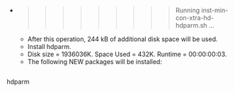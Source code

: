 * >>>>>>>>> Running inst-min-con-xtra-hd-hdparm.sh ...
  * After this operation, 244 kB of additional disk space will be used.
  * Install hdparm.
  * Disk size = 1936036K. Space Used = 432K. Runtime = 00:00:00:03.
  * The following NEW packages will be installed:
  ```bash
hdparm
  ```
